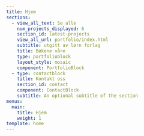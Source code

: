 ```yaml
---
title: Hjem
sections:
  - view_all_text: Se alle
    num_projects_displayed: 6
    section_id: latest-projects
    view_all_url: portfolio/index.html
    subtitle: utgitt av lørn forlag
    title: Bøkene våre
    type: portfolioblock
    layout_style: mosaic
    component: PortfolioBlock
  - type: contactblock
    title: Kontakt oss
    section_id: contact
    component: ContactBlock
    subtitle: An optional subtitle of the section
menus:
  main:
    title: Hjem
    weight: 1
template: home
---
```

